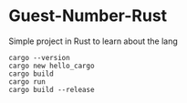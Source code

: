 # Guest-Number-Rust
Simple project in Rust to learn about the lang


```shell
cargo --version
cargo new hello_cargo 
cargo build
cargo run
cargo build --release
```
